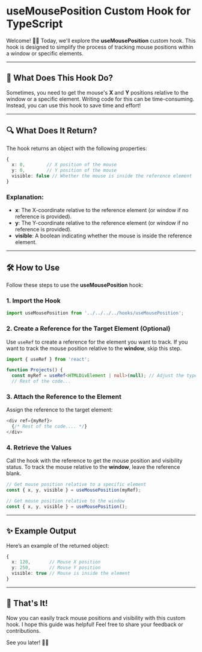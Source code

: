 # useMousePosition Custom Hook for TypeScript

Welcome! 👋🏻 Today, we'll explore the **useMousePosition** custom hook. This hook is designed to simplify the process of tracking mouse positions within a window or specific elements.

---

## 🚀 What Does This Hook Do?

Sometimes, you need to get the mouse's **X** and **Y** positions relative to the window or a specific element. Writing code for this can be time-consuming. Instead, you can use this hook to save time and effort!

---

## 🔍 What Does It Return?

The hook returns an object with the following properties:

```typescript
{
  x: 0,        // X position of the mouse
  y: 0,        // Y position of the mouse
  visible: false // Whether the mouse is inside the reference element
}
```

### Explanation:
- **x**: The X-coordinate relative to the reference element (or window if no reference is provided).
- **y**: The Y-coordinate relative to the reference element (or window if no reference is provided).
- **visible**: A boolean indicating whether the mouse is inside the reference element.

---

## 🛠 How to Use

Follow these steps to use the **useMousePosition** hook:

### 1. Import the Hook

```typescript
import useMousePosition from '../../../../hooks/useMousePosition';
```

### 2. Create a Reference for the Target Element (Optional)

Use `useRef` to create a reference for the element you want to track. If you want to track the mouse position relative to the **window**, skip this step.

```typescript
import { useRef } from 'react';

function Projects() {
  const myRef = useRef<HTMLDivElement | null>(null); // Adjust the type of ref based on your element
  // Rest of the code...

```

### 3. Attach the Reference to the Element

Assign the reference to the target element:

```typescript
<div ref={myRef}>
  {/* Rest of the code.... */}
</div>
```

### 4. Retrieve the Values

Call the hook with the reference to get the mouse position and visibility status. To track the mouse relative to the **window**, leave the reference blank.

```typescript
// Get mouse position relative to a specific element
const { x, y, visible } = useMousePosition(myRef);

// Get mouse position relative to the window
const { x, y, visible } = useMousePosition();
```

---

## ✨ Example Output

Here’s an example of the returned object:

```typescript
{
  x: 120,       // Mouse X position
  y: 250,       // Mouse Y position
  visible: true // Mouse is inside the element
}
```

---

## 🎉 That's It!

Now you can easily track mouse positions and visibility with this custom hook. I hope this guide was helpful! Feel free to share your feedback or contributions.

See you later! 👋🏻

